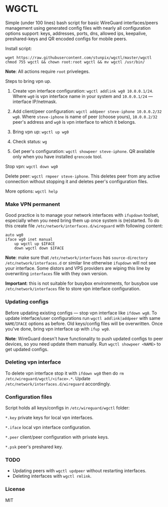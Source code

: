 # WGCTL

Simple (under 100 lines) bash script for basic WireGuard interfaces/peers management using generated config files with nearly all configuration options support: keys, addresses, ports, dns, allowed ips, keepalive, preshared-keys and QR encoded configs for mobile peers.

Install script:
```
wget https://raw.githubusercontent.com/stunpix/wgctl/master/wgctl
chmod 755 wgctl && chown root:root wgctl && mv wgctl /usr/bin/
```

**Note**: All actions require `root` priveleges.

Steps to bring vpn up. 

1. Create vpn interface configuration: `wgctl addlink wg0 10.0.0.1/24`. Where `wg0` is vpn interface name in your system and `10.0.0.1/24` — interface IP/netmask.

2. Add client/peer configuration: `wgctl addpeer steve-iphone 10.0.0.2/32 wg0`. Where `steve-iphone` is name of peer (choose yours), `10.0.0.2/32` peer's address and `wg0` is vpn interface to which it belongs.

3. Bring vpn up: `wgctl up wg0`

4. Check status: `wg`

5. Get peer's configuration: `wgctl showpeer steve-iphone`. QR available only when you have installed `qrencode` tool.

Stop vpn: `wgctl down wg0`

Delete peer: `wgctl rmpeer steve-iphone`. This deletes peer from any active connection without stopping it and deletes peer's configuration files.

More options: `wgctl help`

### Make VPN permanent

Good practice is to manage your network interfaces with `ifupdown` toolset, especially when you need bring them up once system is (re)started. To do this create file `/etc/network/interfaces.d/wireguard` with following content:

```
auto wg0
iface wg0 inet manual
	up wgctl up $IFACE
	down wgctl down $IFACE
```

**Note**: make sure that `/etc/network/interfaces` has `source-directory /etc/network/interfaces.d` or similar line otherwise `ifupdown` will not see your interface. Some distors and VPS providers are wiping this line by overwriting `interfaces` file with they own version.

**Important**: this is not suitable for busybox environments, for busybox use `/etc/network/interfaces` file to store vpn interface configuration.

### Updating configs

Before updating existing configs — stop vpn interface like `ifdown wg0`. To update interface/user configurations run `wgctl addlink|addpeer` with same `NAME`/`IFACE` options as before. Old keys/config files will be overwritten. Once you've done, bring vpn interface up with `ifup wg0`.

**Note**: WireGuard doesn't have functionality to push updated configs to peer devices, so you need update them manually. Run `wgctl showpeer <NAME>` to get updated configs.

### Deleting vpn interface

To delete vpn interface stop it with `ifdown wg0` then do `rm /etc/wireguard/wgctl/<iface>.*`. Update `/etc/network/interfaces.d/wireguard` accordingly.

### Configuration files

Script holds all keys/configs in `/etc/wireguard/wgctl` folder:

`*.key` private keys for local vpn interfaces.

`*.iface` local vpn interface configuration.

`*.peer` client/peer configuration with private keys.

`*.psk` peer's preshared key.

### TODO

 * Updating peers with `wgctl updpeer` without restarting interfaces.
 * Deleting interfaces with `wgctl rmlink`.

### License

MIT
